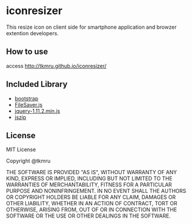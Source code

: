 # iconresizer

This resize icon on client side for smartphone application and browzer extention developers.

## How to use
access http://tkmru.github.io/iconresizer/

## Included Library
- [bootstrap](http://getbootstrap.com/)
- [FileSaver.js](https://github.com/eligrey/FileSaver.js)
- [jquery-1.11.2.min.js](http://jquery.com/download/)
- [jszip](https://github.com/Stuk/jszip/)


## License
MIT License

Copyright @tkmru

THE SOFTWARE IS PROVIDED "AS IS", WITHOUT WARRANTY OF ANY KIND, EXPRESS OR IMPLIED, INCLUDING BUT NOT LIMITED TO THE WARRANTIES OF MERCHANTABILITY, FITNESS FOR A PARTICULAR PURPOSE AND NONINFRINGEMENT. IN NO EVENT SHALL THE AUTHORS OR COPYRIGHT HOLDERS BE LIABLE FOR ANY CLAIM, DAMAGES OR OTHER LIABILITY, WHETHER IN AN ACTION OF CONTRACT, TORT OR OTHERWISE, ARISING FROM, OUT OF OR IN CONNECTION WITH THE SOFTWARE OR THE USE OR OTHER DEALINGS IN THE SOFTWARE.
